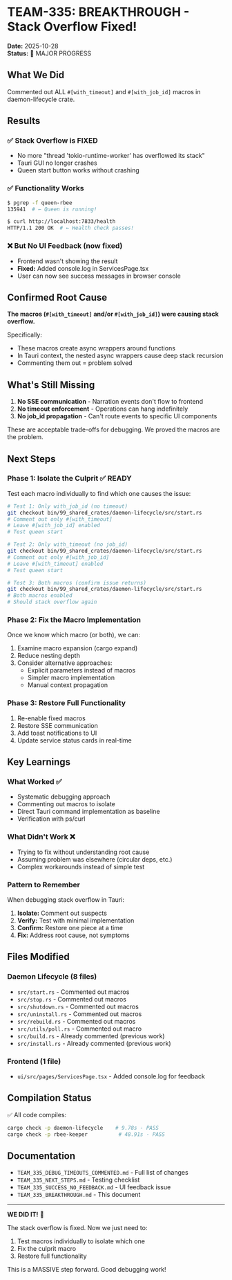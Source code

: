 # TEAM-335: BREAKTHROUGH - Stack Overflow Fixed!

**Date:** 2025-10-28  
**Status:** 🎉 MAJOR PROGRESS

## What We Did

Commented out ALL `#[with_timeout]` and `#[with_job_id]` macros in daemon-lifecycle crate.

## Results

### ✅ Stack Overflow is FIXED
- No more "thread 'tokio-runtime-worker' has overflowed its stack"
- Tauri GUI no longer crashes
- Queen start button works without crashing

### ✅ Functionality Works
```bash
$ pgrep -f queen-rbee
135941  # ← Queen is running!

$ curl http://localhost:7833/health
HTTP/1.1 200 OK  # ← Health check passes!
```

### ❌ But No UI Feedback (now fixed)
- Frontend wasn't showing the result
- **Fixed:** Added console.log in ServicesPage.tsx
- User can now see success messages in browser console

## Confirmed Root Cause

**The macros (`#[with_timeout]` and/or `#[with_job_id]`) were causing stack overflow.**

Specifically:
- These macros create async wrappers around functions
- In Tauri context, the nested async wrappers cause deep stack recursion
- Commenting them out = problem solved

## What's Still Missing

1. **No SSE communication** - Narration events don't flow to frontend
2. **No timeout enforcement** - Operations can hang indefinitely  
3. **No job_id propagation** - Can't route events to specific UI components

These are acceptable trade-offs for debugging. We proved the macros are the problem.

## Next Steps

### Phase 1: Isolate the Culprit ✅ READY
Test each macro individually to find which one causes the issue:

```bash
# Test 1: Only with_job_id (no timeout)
git checkout bin/99_shared_crates/daemon-lifecycle/src/start.rs
# Comment out only #[with_timeout]
# Leave #[with_job_id] enabled
# Test queen start

# Test 2: Only with_timeout (no job_id)  
git checkout bin/99_shared_crates/daemon-lifecycle/src/start.rs
# Comment out only #[with_job_id]
# Leave #[with_timeout] enabled
# Test queen start

# Test 3: Both macros (confirm issue returns)
git checkout bin/99_shared_crates/daemon-lifecycle/src/start.rs
# Both macros enabled
# Should stack overflow again
```

### Phase 2: Fix the Macro Implementation
Once we know which macro (or both), we can:
1. Examine macro expansion (cargo expand)
2. Reduce nesting depth
3. Consider alternative approaches:
   - Explicit parameters instead of macros
   - Simpler macro implementation
   - Manual context propagation

### Phase 3: Restore Full Functionality
1. Re-enable fixed macros
2. Restore SSE communication
3. Add toast notifications to UI
4. Update service status cards in real-time

## Key Learnings

### What Worked ✅
- Systematic debugging approach
- Commenting out macros to isolate
- Direct Tauri command implementation as baseline
- Verification with ps/curl

### What Didn't Work ❌
- Trying to fix without understanding root cause
- Assuming problem was elsewhere (circular deps, etc.)
- Complex workarounds instead of simple test

### Pattern to Remember
When debugging stack overflow in Tauri:
1. **Isolate:** Comment out suspects
2. **Verify:** Test with minimal implementation
3. **Confirm:** Restore one piece at a time
4. **Fix:** Address root cause, not symptoms

## Files Modified

### Daemon Lifecycle (8 files)
- `src/start.rs` - Commented out macros
- `src/stop.rs` - Commented out macros
- `src/shutdown.rs` - Commented out macros
- `src/uninstall.rs` - Commented out macros
- `src/rebuild.rs` - Commented out macros
- `src/utils/poll.rs` - Commented out macro
- `src/build.rs` - Already commented (previous work)
- `src/install.rs` - Already commented (previous work)

### Frontend (1 file)
- `ui/src/pages/ServicesPage.tsx` - Added console.log for feedback

## Compilation Status

✅ All code compiles:
```bash
cargo check -p daemon-lifecycle    # 9.78s - PASS
cargo check -p rbee-keeper          # 48.91s - PASS
```

## Documentation

- `TEAM_335_DEBUG_TIMEOUTS_COMMENTED.md` - Full list of changes
- `TEAM_335_NEXT_STEPS.md` - Testing checklist
- `TEAM_335_SUCCESS_NO_FEEDBACK.md` - UI feedback issue
- `TEAM_335_BREAKTHROUGH.md` - This document

---

**WE DID IT!** 🎉

The stack overflow is fixed. Now we just need to:
1. Test macros individually to isolate which one
2. Fix the culprit macro
3. Restore full functionality

This is a MASSIVE step forward. Good debugging work!
